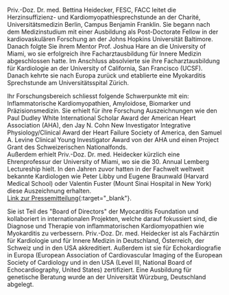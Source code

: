 Priv.-Doz. Dr. med. Bettina Heidecker, FESC, FACC leitet die Herzinsuffizienz- und Kardiomyopathiesprechstunde an der Charité,
Universitätsmedizin Berlin, Campus Benjamin Franklin.
Sie begann nach dem Medizinstudium mit einer Ausbildung als Post-Doctorate Fellow in der kardiovaskulären Forschung an der Johns Hopkins Universität Baltimore. Danach folgte Sie ihrem Mentor Prof. Joshua Hare an die University of Miami, wo sie erfolgreich ihre Facharztausbildung für Innere Medizin abgeschlossen hatte.  Im Anschluss absolvierte sie ihre Facharztausbildung für Kardiologie an der University of California, San Francisco (UCSF).
Danach kehrte sie nach Europa zurück und etablierte eine Myokarditis Sprechstunde am Universitätsspital Zürich. 

Ihr Forschungsbereich schliesst folgende Schwerpunkte mit ein:  Inflammatorische Kardiomyopathien, Amyloidose, Biomarker und Präzisionsmedizin. 
Sie erhielt für ihre Forschung Auszeichnungen wie den Paul Dudley White International Scholar Award der American Heart Association (AHA), den Jay N. Cohn New Investigator Integrative Physiology/Clinical Award der Heart Failure Society of America, den Samuel A. Levine Clinical Young Investigator Award von der AHA und einen Project Grant des Schweizerischen Nationalfonds.  
Außerdem erhielt Priv.-Doz. Dr. med. Heidecker kürzlich eine Ehrenprofessur der University of Miami, wo sie die 30. Annual Lemberg Lectureship hielt. In den Jahren zuvor hatten in der Fachwelt weltweit bekannte Kardiologen wie Peter Libby und Eugene Braunwald (Harvard Medical School) oder Valentin Fuster (Mount Sinai Hospital in New York) diese Auszeichnung erhalten.  
[Link zur Pressemitteilung](https://www.dhzb.de/presse/news/detailansicht-meldungen/ansicht/pressedetail/ehrenprofessur-in-florida-fuer-charite-kardiologin){:target="_blank"}.

Sie ist Teil des "Board of Directors" der Myocarditis Foundation und kollaboriert in internationalen Projekten, welche darauf fokussiert sind, die Diagnose und Therapie von inflammatorischen Kardiomyopathien wie Myokarditis zu verbessern. 
Priv.-Doz. Dr. med. Heidecker ist als Fachärztin für Kardiologie und für Innere Medizin in Deutschland, Österreich, der Schweiz und in den USA akkreditiert. Außerdem ist sie für Echokardiografie in Europa (European Association of Cardiovascular		 Imaging of the European Society of Cardiology und in den USA (Level III, National Board of Echocardiography, United States) zertifiziert.  Eine Ausbildung für genetische Beratung wurde an der Universität Würzburg, Deutschland abgelegt.
